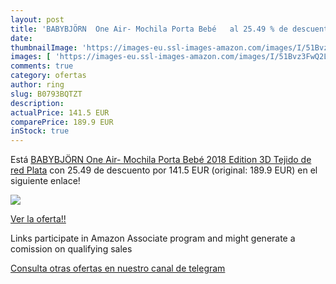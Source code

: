 ```yaml
---
layout: post
title: 'BABYBJÖRN  One Air- Mochila Porta Bebé   al 25.49 % de descuento'
date: 
thumbnailImage: 'https://images-eu.ssl-images-amazon.com/images/I/51Bvz3FwQ2L._SL200_.jpg'
images: [ 'https://images-eu.ssl-images-amazon.com/images/I/51Bvz3FwQ2L._SL200_.jpg' ]
comments: true
category: ofertas
author: ring
slug: B0793BQTZT
description:
actualPrice: 141.5 EUR
comparePrice: 189.9 EUR
inStock: true
---
```


Está [BABYBJÖRN  One Air- Mochila Porta Bebé  2018 Edition  3D Tejido de red    Plata](https://www.amazon.es/dp/B0793BQTZT/?tag=tolees-21) con 25.49 de descuento por 141.5 EUR (original: 189.9 EUR) en el siguiente enlace!

[![](https://images-eu.ssl-images-amazon.com/images/I/51Bvz3FwQ2L._SL200_.jpg)](https://www.amazon.es/dp/B0793BQTZT/?tag=tolees-21)

[Ver la oferta!!](https://www.amazon.es/dp/B0793BQTZT/?tag=tolees-21)

Links participate in Amazon Associate program and might generate a comission on qualifying sales

[Consulta otras ofertas en nuestro canal de telegram](https://t.me/s/ofertas25)
